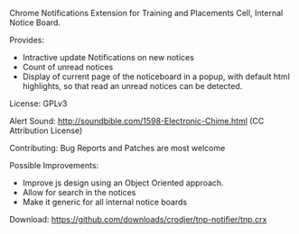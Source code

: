 Chrome Notifications Extension for Training and Placements Cell, Internal
Notice Board.

Provides:

 -  Intractive update Notifications on new notices
 -  Count of unread notices
 -  Display of current page of the noticeboard in a popup, with default
    html highlights, so that read an unread notices can be detected.

License: GPLv3

Alert Sound: http://soundbible.com/1598-Electronic-Chime.html
    (CC Attribution License)

Contributing: Bug Reports and Patches are most welcome

Possible Improvements:
 - Improve js design using an Object Oriented approach.
 - Allow for search in the notices
 - Make it generic for all internal notice boards

Download:
https://github.com/downloads/crodjer/tnp-notifier/tnp.crx
